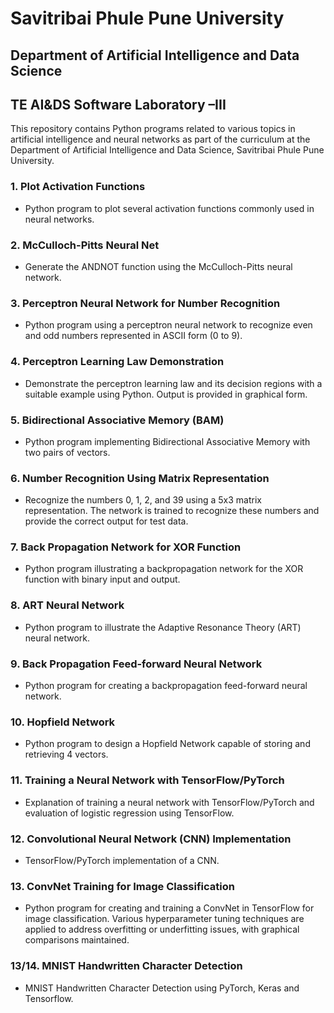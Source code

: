 # Savitribai Phule Pune University

## Department of Artificial Intelligence and Data Science
## TE AI&DS Software Laboratory –III

This repository contains Python programs related to various topics in artificial intelligence and neural networks as part of the curriculum at the Department of Artificial Intelligence and Data Science, Savitribai Phule Pune University.

### 1. Plot Activation Functions
   - Python program to plot several activation functions commonly used in neural networks.

### 2. McCulloch-Pitts Neural Net
   - Generate the ANDNOT function using the McCulloch-Pitts neural network.

### 3. Perceptron Neural Network for Number Recognition
   - Python program using a perceptron neural network to recognize even and odd numbers represented in ASCII form (0 to 9).

### 4. Perceptron Learning Law Demonstration
   - Demonstrate the perceptron learning law and its decision regions with a suitable example using Python. Output is provided in graphical form.

### 5. Bidirectional Associative Memory (BAM)
   - Python program implementing Bidirectional Associative Memory with two pairs of vectors.

### 6. Number Recognition Using Matrix Representation
   - Recognize the numbers 0, 1, 2, and 39 using a 5x3 matrix representation. The network is trained to recognize these numbers and provide the correct output for test data.

### 7. Back Propagation Network for XOR Function
   - Python program illustrating a backpropagation network for the XOR function with binary input and output.

### 8. ART Neural Network
   - Python program to illustrate the Adaptive Resonance Theory (ART) neural network.

### 9. Back Propagation Feed-forward Neural Network
   - Python program for creating a backpropagation feed-forward neural network.

### 10. Hopfield Network
   - Python program to design a Hopfield Network capable of storing and retrieving 4 vectors.

### 11. Training a Neural Network with TensorFlow/PyTorch
   - Explanation of training a neural network with TensorFlow/PyTorch and evaluation of logistic regression using TensorFlow.

### 12. Convolutional Neural Network (CNN) Implementation
   - TensorFlow/PyTorch implementation of a CNN.

### 13. ConvNet Training for Image Classification
   - Python program for creating and training a ConvNet in TensorFlow for image classification. Various hyperparameter tuning techniques are applied to address overfitting or underfitting issues, with graphical comparisons maintained.
### 13/14. MNIST Handwritten Character Detection
   - MNIST Handwritten Character Detection using PyTorch, Keras and Tensorflow.
